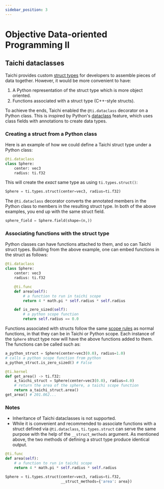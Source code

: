 ```yaml
---
sidebar_position: 3
---
```


# Objective Data-oriented Programming II


## Taichi dataclasses

Taichi provides custom [struct types](../type_system/type.md#compound-types) for developers to assemble pieces of data together. However, it would be more convenient to have:
  1. A Python representation of the struct type which is more object oriented.
  2. Functions associated with a struct type (C++-style structs).


To achieve the ends, Taichi enabled the `@ti.dataclass` decorator on a Python class. This is inspired by Python's [dataclass](https://docs.python.org/3/library/dataclasses.html) feature, which uses class fields with annotations to create data types.

### Creating a struct from a Python class
Here is an example of how we could define a Taichi struct type under a Python class:

```python
@ti.dataclass
class Sphere:
    center: vec3
    radius: ti.f32
```
This will create the *exact* same type as using `ti.types.struct()`:

```python
Sphere = ti.types.struct(center=vec3, radius=ti.f32)
```
The `@ti.dataclass` decorator converts the annotated members in the Python class to members in the resulting struct type. In both of the above examples, you end up with the same struct field.

```python
sphere_field = Sphere.field(shape=(n,))
```

### Associating functions with the struct type
Python classes can have functions attached to them, and so can Taichi struct types. Building from the above example, one can embed functions in the struct as follows:

```python
@ti.dataclass
class Sphere:
    center: vec3
    radius: ti.f32

    @ti.func
    def area(self):
        # a function to run in taichi scope
        return 4 * math.pi * self.radius * self.radius

    def is_zero_sized(self):
        # a python scope function
        return self.radius == 0.0
```

Functions associated with structs follow the same [scope rules](../kernels/syntax.md#taichi-scope-vs-python-scope) as normal functions, in that they can be in Taichi or Python scope.  Each instance of the `Sphere` struct type now will have the above functions added to them.  The functions can be called such as:

```python
a_python_struct = Sphere(center=vec3(0.0), radius=1.0)
# calls a python scope function from python
a_python_struct.is_zero_sized() # False

@ti.kernel
def get_area() -> ti.f32:
    a_taichi_struct = Sphere(center=vec3(0.0), radius=4.0)
    # return the area of the sphere, a taichi scope function
    return a_taichi_struct.area()
get_area() # 201.062...
```

### Notes
- Inheritance of Taichi dataclasses is not supported.
- While it is convenient and recommended to associate functions with a struct defined via `@ti.dataclass`, `ti.types.struct` can serve the same purpose with the help of the `__struct_methods` argument. As mentioned above, the two methods of defining a struct type produce identical output.

```python
@ti.func
def area(self):
    # a function to run in taichi scope
    return 4 * math.pi * self.radius * self.radius

Sphere = ti.types.struct(center=vec3, radius=ti.f32,
                         __struct_methods={'area': area})
```
